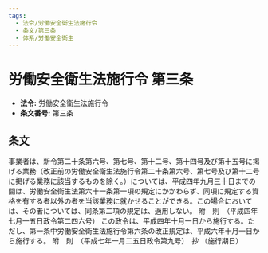 ```yaml
---
tags:
  - 法令/労働安全衛生法施行令
  - 条文/第三条
  - 体系/労働安全衛生
---
```

# 労働安全衛生法施行令 第三条

- **法令:** 労働安全衛生法施行令
- **条文番号:** 第三条

## 条文
事業者は、新令第二十条第六号、第七号、第十二号、第十四号及び第十五号に掲げる業務（改正前の労働安全衛生法施行令第二十条第六号、第七号及び第十二号に掲げる業務に該当するものを除く。）については、平成四年九月三十日までの間は、労働安全衛生法第六十一条第一項の規定にかかわらず、同項に規定する資格を有する者以外の者を当該業務に就かせることができる。この場合においては、その者については、同条第二項の規定は、適用しない。
附　則　（平成四年七月一五日政令第二四六号）
この政令は、平成四年十月一日から施行する。ただし、第一条中労働安全衛生法施行令第六条の改正規定は、平成六年十月一日から施行する。
附　則　（平成七年一月二五日政令第九号）　抄
（施行期日）

